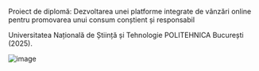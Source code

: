 Proiect de diplomă: Dezvoltarea unei platforme integrate de vânzări online pentru promovarea unui consum conștient și responsabil

Universitatea Națională de Știință și Tehnologie POLITEHNICA București (2025).

![image](https://github.com/user-attachments/assets/289c8e20-a9fd-4cc4-8962-01be7d585b22)
